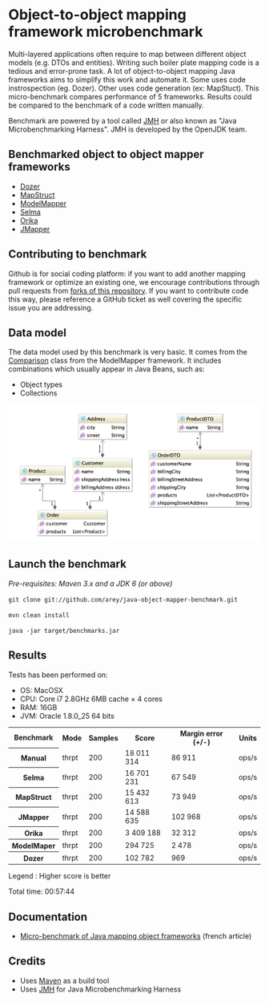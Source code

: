 # Object-to-object mapping framework microbenchmark #

Multi-layered applications often require to map between different object models (e.g. DTOs and entities). 
Writing such boiler plate mapping code is a tedious and error-prone task.
A lot of object-to-object mapping Java frameworks aims to simplify this work and automate it.
Some uses code instrospection (eg. Dozer). Other uses code generation (ex: MapStuct).
This micro-benchmark compares performance of 5 frameworks. Results could be compared to the benchmark of a code written manually. 

Benchmark are powered by a tool called [JMH](http://openjdk.java.net/projects/code-tools/jmh/) or also known as "Java Microbenchmarking Harness".
JMH is developed by the OpenJDK team. 

## Benchmarked object to object mapper frameworks ##

- [Dozer](https://github.com/DozerMapper/dozer)
- [MapStruct](http://mapstruct.org/)
- [ModelMapper](http://modelmapper.org/)
- [Selma](http://www.selma-java.org/)
- [Orika](https://github.com/orika-mapper/orika)
- [JMapper](https://github.com/jmapper-framework/jmapper-core)

## Contributing to benchmark ##


Github is for social coding platform: if you want to add another mapping framework or optimize an existing one, we encourage contributions through pull requests from [forks of this repository](http://help.github.com/forking/). If you want to contribute code this way, please reference a GitHub ticket as well covering the specific issue you are addressing.


## Data model ##

The data model used by this benchmark is very basic. It comes from the [Comparison](https://github.com/jhalterman/modelmapper/blob/master/core/src/test/java/org/modelmapper/performance/Comparison.java) class from the ModelMapper framework.
It includes combinations which usually appear in Java Beans, such as:

* Object types
* Collections

![Data model UML diagram](/model.png)

## Launch the benchmark ##

_Pre-requisites: Maven 3.x and a JDK 6 (or above)_

``git clone git://github.com/arey/java-object-mapper-benchmark.git``

``mvn clean install``

``java -jar target/benchmarks.jar``

## Results ##

Tests has been performed on:

* OS: MacOSX
* CPU: Core i7 2.8GHz 6MB cache × 4 cores
* RAM: 16GB
* JVM: Oracle 1.8.0_25 64 bits

<table>
    <tr>
        <th>Benchmark</th><th>Mode</th><th>Samples</th><th>Score</th><th>Margin error (+/-)</th><th>Units</th>
    </tr>
    <tr>
        <th>Manual</th><td>thrpt</td><td>200</td><td>18 011 314</td><td>86 911</td><td>ops/s</td>
    </tr>
    <tr>
        <th>Selma</th><td>thrpt</td><td>200</td><td>16 701 231</td><td>67 549</td><td>ops/s</td>
    </tr>
    <tr>        
        <th>MapStruct</th><td>thrpt</td><td>200</td><td>15 432 613</td><td>73 949</td><td>ops/s</td>
    </tr>
    <tr>
        <th>JMapper</th><td>thrpt</td><td>200</td><td>14 588 635</td><td>102 968</td><td>ops/s</td>
    </tr>
    <tr>
        <th>Orika</th><td>thrpt</td><td>200</td><td>3 409 188</td><td>32 312</td><td>ops/s</td>
    </tr>
    <tr>       
        <th>ModelMaper</th><td>thrpt</td><td>200</td><td>294 725</td><td>2 478</td><td>ops/s</td>
    </tr>
    <tr>
        <th>Dozer</th><td>thrpt</td><td>200</td><td>102 782</td><td>969</td><td>ops/s</td>
    </tr>
</table>

Legend : Higher score is better

Total time: 00:57:44

## Documentation ##

* [Micro-benchmark of Java mapping object frameworks](http://javaetmoi.com/2015/09/benchmark-frameworks-java-mapping-objet/) (french article)


## Credits ##

* Uses [Maven](http://maven.apache.org/) as a build tool
* Uses [JMH](http://openjdk.java.net/projects/code-tools/jmh/) for Java Microbenchmarking Harness